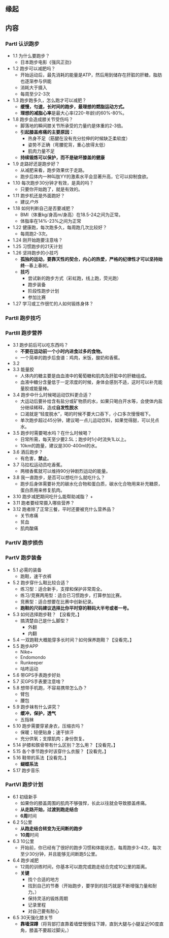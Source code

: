 ##  缘起

##  内容
###  PartI 认识跑步
+ 1.1 为什么要跑步？
	+ 日本跑步电影《强风正劲》
+ 1.2 跑步可以减肥吗？
	+ 开始运动后，最先消耗的能量是ATP，然后用到储存在肝脏的肝糖，脂肪也逐渐参与供能
	+ 消耗大于摄入
	+ 每周至少2-3次
+ 1.3 跑步跑多久，怎么跑才可以减肥？
	+ **缓慢，匀速，长时间的跑步，最理想的燃脂运动方式。**
	+ **理想的减脂心率**是最大心率(220-年龄)的60%-80%。
+ 1.8 跑步会造成膝关节受伤吗？
	+ 脚落地的瞬间膝关节所承受的力量约是体重的2-3倍。
	+ **引起膝盖疼痛的主要原因：**
		+ 热身不足（筋腱在没有充分拉伸的时候缺乏柔软度）
		+ 姿势不正确（弯腰驼背，重心放得太低）
		+ 肌肉力量不足
	+ **持续锻炼可以保护，而不是破坏膝盖的健康**
+ 1.9 走路好还是跑步好？
	+ 从减肥来看，跑步效果优于走路。
	+ 跑步后体内一种叫肽YY的激素水平会显著升高，它可以抑制食欲。
+ 1.10 每次跑步30分钟才有效，是真的吗？
	+ 只要你开始跑了，就是有效的。
+ 1.11 跑步机还是外面跑好？
	+ 建议*户外*
+ 1.18 如何判断自己是否要减肥？
	+ BMI（体重kg/身高m/身高）在18.5-24之间为正常。
	+ 体脂率在14%-23%之间为正常
+ 1.22 健康跑，每次跑多久，每周跑几次比较好？
	+ 每周跑2-3次。
+ 1.24 刚开始跑要注意啥？
+ 1.25 习惯跑步的21天计划
+ 1.26 坚持跑步的小技巧
	+ **孤独的运动，要靠天性的契合，内心的热爱，严格的纪律性才可以坚持始终**--春上春树。
	+ **技巧**
		+ 尝试新的跑步方式（彩虹跑，线上跑，荧光跑）
		+ 跑步装备
		+ 阶段性跑步计划
		+ 参加比赛
+ 1.27 学习或工作很忙的人如何锻炼身体？

###  PartII 跑步技巧

###  PartIII 跑步营养
+ 3.1 跑步前后可以吃东西吗？
	+ **不要在运动前一个小时内进食过多的食物。**
	+ 一个简单的跑步后食谱：鸡肉，米饭，酸奶和香蕉。
+ 3.2 
+ 3.3 能量胶
	+ 人体内的糖主要是由血液中的葡萄糖和肌肉及肝脏中的肝糖组成。
	+ 血液中糖分含量低于一定浓度的时候，身体会感到不适，这时可以补充能量胶或能量棒。
+ 3.4 跑步中什么时候喝运动饮料更合适？
	+ 大运动后要补给含有盐分或矿物质的水，如果只喝白开水等，会使体内盐分继续稀释，造成**自发性脱水**
	+ 口渴就是“轻度脱水”，喝的时候不要大口吞下，小口多次慢慢咽下。
	+ 单次跑步超过45分钟，建议喝一点儿运动饮料，如果觉得甜，可以兑点水。
+ 3.5 跑步时需要喝水吗？在什么时候喝？
	+ 日常所需，每天至少要2.5L；跑步时1小时流失1L以上。
	+ 10km的跑量，建议是300-400ml的水。
+ 3.6 酒后跑步？
	+ 有危害，**禁止**。
+ 3.7 马拉松运动员吃香蕉。
	+ 两根香蕉就可以维持90分钟剧烈运动的能量。
+ 3.8 我一直跑步，是否可以想吃什么就吃什么？
	+ 跑步后身体需要补充的碳水化合物和蛋白质，碳水化合物用来补充糖原，蛋白质用来修复肌肉。
+ 3.10 跑步减肥期间吃什么能帮助减脂？
	+ 
+ 3.11 跑者要经常摄入哪些营养？
+ 3.12 跑者除了正常三餐，平时还要被充什么营养品？
	+ 关节疼痛
	+ 贫血
	+ 肌肉酸痛

###  PartIV 跑步损伤

###  PartV 跑步装备
+ 5.1 必需的装备
	+ 跑鞋，速干衣裤
+ 5.2 跑步穿什么鞋比较合适？
	+ 练习型：适合新手，支撑和保护非常周全。
	+ 练习/竞赛两用型：适合已习惯跑步，打算参加比赛。
	+ 竞赛型：适合想要在比赛中创新纪录。
	+ **跑鞋的尺码建议选择比你平时穿的鞋码大半号或者一号。**
+ 5.3 如何选择跑步鞋？ 【没看完。】
	+ 搞清楚自己是什么脚型？
		+ 外翻
		+ 内翻
+ 5.4 一双跑鞋大概能穿多长时间？如何保养跑鞋？【没看完。】
+ 5.5 跑步APP
	+ Nike+
	+ Endomondo
	+ Runkeeper
	+ 咕咚运动
+ 5.6 带GPS手表跑步好处
+ 5.7 买GPS手表要注意啥？
+ 5.8 想带手机跑，不容易携带怎么办？
	+ 臂包
	+ 腰包
+ 5.9 跑步袜有什么讲究？
	+ **缓冲，保护，透气**
	+ 五指袜
+ 5.10 跑步需要穿紧身衣，压缩衣吗？
	+ 保暖；轻便贴身；速干排汗
	+ 充分供氧；支撑肌肉；身份恢复。
+ 5.14 护膝和髌骨带有什么区别？怎么用？【没看完。】
+ 5.15 各个季节跑步时该穿什么衣服？【没看完。】
+ 5.16 鞋带的系法【没看完。】
	+ **蝴蝶系法**
+ 5.17 跑步音乐


###  PartVI 跑步计划
+ 6.1 初级新手
	+ 如果你的膝盖周围的肌肉不够强悍，长此以往就会导致膝盖疼痛。
	+ **从走路开始，过渡到跑走结合**
	+ **6周**时间
+ 6.2 5公里
	+ **从跑走结合转变为无间断的跑步**
	+ **10周**时间
+ 6.3 10公里
	+ 开始前，你已经有了很好的跑步习惯和体能状态，每周跑步3-4次，每次至少30分钟，并且能够无间断跑5公里。
+ 6.4 跑步减肥
	+ 12周的训练时间，你基本可以跑完或跑走结合完成10公里的距离。
	+ **关键**
		+ 找个合适的地方
		+ 找到自己的节奏（开始跑步，要学到的技巧就是不断增强力量和耐力。）
		+ 保持灵活的锻炼周期
		+ 记录里程
		+ 对自己要有耐心
+ 6.5 30天强化膝关节
	+ **靠墙深蹲**（将背部打直靠着墙壁慢慢往下蹲，直到大腿与小腿呈近90度直角，膝盖不要超过脚尖。）